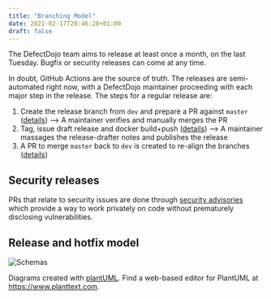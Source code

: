 ```yaml
---
title: "Branching Model"
date: 2021-02-17T20:46:28+01:00
draft: false
---
```


The DefectDojo team aims to release at least once a month, on the last Tuesday.
Bugfix or security releases can come at any time.

In doubt, GitHub Actions are the source of truth. The releases are semi-automated right now, with a DefectDojo maintainer proceeding with each major step in the release. The steps for a regular release are:
1. Create the release branch from `dev` and prepare a PR against `master` ([details](https://github.com/DefectDojo/django-DefectDojo/blob/master/.github/workflows/new-release-pr.yml))
--> A maintainer verifies and manually merges the PR
2. Tag, issue draft release and docker build+push ([details](https://github.com/DefectDojo/django-DefectDojo/blob/master/.github/workflows/new-release-tag-docker.yml))
--> A maintainer massages the release-drafter notes and publishes the release
3. A PR to merge `master` back to `dev` is created to re-align the branches ([details](https://github.com/DefectDojo/django-DefectDojo/blob/master/.github/workflows/new-release-master-into-dev.yml))

## Security releases
PRs that relate to security issues are done through [security advisories](https://github.com/DefectDojo/django-DefectDojo/security/advisories) which provide a way to work privately on code without prematurely disclosing vulnerabilities.

## Release and hotfix model
![Schemas](../../images/branching_model.png)

Diagrams created with [plantUML](https://plantuml.com). Find a web-based editor for PlantUML at https://www.planttext.com.
